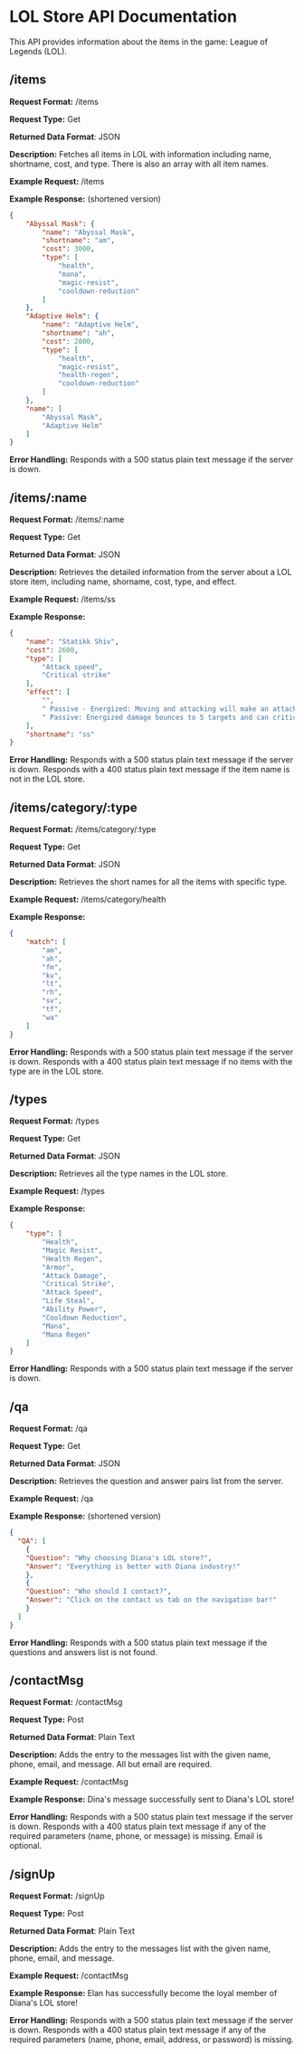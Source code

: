 # LOL Store API Documentation
This API provides information about the items in the game: League of Legends (LOL).

## /items
**Request Format:** /items

**Request Type:** Get

**Returned Data Format**: JSON

**Description:** Fetches all items in LOL with information including name, shortname, cost, and type. There is also an array with all item names.

**Example Request:** /items

**Example Response:** (shortened version)

```JSON
{
    "Abyssal Mask": {
        "name": "Abyssal Mask",
        "shortname": "am",
        "cost": 3000,
        "type": [
            "health",
            "mana",
            "magic-resist",
            "cooldown-reduction"
        ]
    },
    "Adaptive Helm": {
        "name": "Adaptive Helm",
        "shortname": "ah",
        "cost": 2800,
        "type": [
            "health",
            "magic-resist",
            "health-regen",
            "cooldown-reduction"
        ]
    },
    "name": [
        "Abyssal Mask",
        "Adaptive Helm"
    ]
}
```

**Error Handling:**
Responds with a 500 status plain text message if the server is down.

## /items/:name
**Request Format:** /items/:name

**Request Type:** Get

**Returned Data Format**: JSON

**Description:** Retrieves the detailed information from the server about a LOL store item, including name, shorname, cost, type, and effect.

**Example Request:** /items/ss

**Example Response:**

```JSON
{
    "name": "Statikk Shiv",
    "cost": 2600,
    "type": [
        "Attack speed",
        "Critical strike"
    ],
    "effect": [
        "",
        " Passive - Energized: Moving and attacking will make an attack Energized. Your Energized attacks deal 60~140 bonus magic damage (based on level) on hit. ",
        " Passive: Energized damage bounces to 5 targets and can critically strike."
    ],
    "shortname": "ss"
}
```

**Error Handling:**
Responds with a 500 status plain text message if the server is down. Responds with a 400 status plain text message if the item name is not in the LOL store.

## /items/category/:type
**Request Format:** /items/category/:type

**Request Type:** Get

**Returned Data Format**: JSON

**Description:** Retrieves the short names for all the items with specific type.

**Example Request:** /items/category/health

**Example Response:**

```JSON
{
    "match": [
        "am",
        "ah",
        "fm",
        "kv",
        "lt",
        "rh",
        "sv",
        "tf",
        "wa"
    ]
}
```

**Error Handling:**
Responds with a 500 status plain text message if the server is down. Responds with a 400 status plain text message if no items with the type are in the LOL store.

## /types
**Request Format:** /types

**Request Type:** Get

**Returned Data Format**: JSON

**Description:** Retrieves all the type names in the LOL store.

**Example Request:** /types

**Example Response:**

```JSON
{
    "type": [
        "Health",
        "Magic Resist",
        "Health Regen",
        "Armor",
        "Attack Damage",
        "Critical Strike",
        "Attack Speed",
        "Life Steal",
        "Ability Power",
        "Cooldown Reduction",
        "Mana",
        "Mana Regen"
    ]
}
```

**Error Handling:**
Responds with a 500 status plain text message if the server is down.

## /qa
**Request Format:** /qa

**Request Type:** Get

**Returned Data Format**: JSON

**Description:** Retrieves the question and answer pairs list from the server.

**Example Request:** /qa

**Example Response:** (shortened version)

```JSON
{
  "QA": [
    {
    "Question": "Why choosing Diana's LOL store?",
    "Answer": "Everything is better with Diana industry!"
    },
    {
    "Question": "Who should I contact?",
    "Answer": "Click on the contact us tab on the navigation bar!"
    }
  ]
}
```

**Error Handling:**
Responds with a 500 status plain text message if the questions and answers list is not found.

## /contactMsg
**Request Format:** /contactMsg

**Request Type:** Post

**Returned Data Format**: Plain Text

**Description:** Adds the entry to the messages list with the given name, phone, email, and message.
All but email are required.

**Example Request:** /contactMsg

**Example Response:** Dina's message successfully sent to Diana's LOL store!

**Error Handling:**
Responds with a 500 status plain text message if the server is down. Responds with a 400 status plain text message if any of the required parameters (name, phone, or message) is missing. Email is optional.

## /signUp
**Request Format:** /signUp

**Request Type:** Post

**Returned Data Format**: Plain Text

**Description:** Adds the entry to the messages list with the given name, phone, email, and message.

**Example Request:** /contactMsg

**Example Response:** Elan has successfully become the loyal member of Diana's LOL store!

**Error Handling:**
Responds with a 500 status plain text message if the server is down. Responds with a 400 status plain text message if any of the required parameters (name, phone, email, address, or password) is missing.
